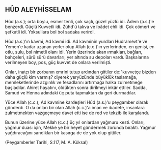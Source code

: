 ## HÛD ALEYHİSSELAM

Hûd (a.s.); orta boylu, esmer tenli, çok saçlı, güzel yüzlü idi. Âdem (a.s.)'e benzerdi. Güçlü Kuvvetli idi. Zühd'ü takva ve ibâdet ehli idi. Çok cömert ve şefkatli idi. Yoksullara bol bol sadaka verirdi.

Hûd (a.s.)'ın kavmi, Ad kavmi idi. Ad kavmi­nin yurdları Hudramevt'e ve Yemen'e kadar uza­nan yerler olup Allah (c.c.)'ın yerlerinden, en geni­şi, en otlu, sulu, bol nimetli olanı idi. Yerin üzerin­de akan ırmakları, bağları, bahçeleri, sürü sürü davarları, yer altında su depoları vardı. Başkaları­na verilmeyen boy, pos, güç kuvvet de onlara ve­rilmişti.

Onlar, inatçı bir zorbanın emrini tutup ardın­dan gittiler de:"kuvvetçe bizden daha güçlü kim varmış? diyerek yeryüzünde büyüklük taslamağa, memleketlerinde azgınlık ve fesadlarını artırmağa halka zulmetmeğe başladılar. Ahiret hayatını, öl­dükten sonra dirilmeyi inkâr ettiler. Sadda, Samud ve Henna adındaki üç puta tapmaktan da ge­ri durmadılar.

Yüce Allah (c.c.), Ad kavmine kardeşleri Hûd (a.s.)'u peygamber olarak gönderdi. O da onları bir olan Allah (c.c.)'a iman ve ibadete, insanlara zulmetmekten vazgeçmeye davet etti ise de red ve tekzib ile karşılandı.

Bunun üzerine yüce Allah (c.c.) üç yıl onlardan yağmuru kesti. Onları, yağmur duası için, Mekke ye bir heyet göndermek zorunda bıraktı. Yağ­mur yağdıracağını sandıkları bir kasırga de de yok olup gittiler.

(Peygamberler Tarihi, S.117, M. A. Köksal)
